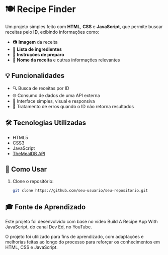 # 🍽️ Recipe Finder

Um projeto simples feito com **HTML**, **CSS** e **JavaScript**, que permite buscar receitas pelo **ID**, exibindo informações como:

- 📷 **Imagem** da receita  
- 🧂 **Lista de ingredientes**  
- 📖 **Instruções de preparo**  
- 🧾 **Nome da receita** e outras informações relevantes

## 💡 Funcionalidades

- 🔍 Busca de receitas por ID
- 🌐 Consumo de dados de uma API externa
- 📱 Interface simples, visual e responsiva
- 🚫 Tratamento de erros quando o ID não retorna resultados

## 🛠️ Tecnologias Utilizadas

- HTML5  
- CSS3  
- JavaScript 
- [TheMealDB API](https://www.themealdb.com/) 

## 🚀 Como Usar

1. Clone o repositório:
   ```bash
   git clone https://github.com/seu-usuario/seu-repositorio.git

## 🎓 Fonte de Aprendizado
Este projeto foi desenvolvido com base no vídeo Build A Recipe App With JavaScript, do canal Dev Ed, no YouTube.

O projeto foi utilizado para fins de aprendizado, com adaptações e melhorias feitas ao longo do processo para reforçar os conhecimentos em HTML, CSS e JavaScript.
